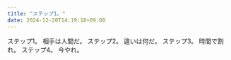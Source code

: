 ```yaml
---
title: "ステップ1。"
date: 2024-12-20T14:19:18+09:00
---
```

ステップ1。
相手は人間だ。
ステップ2。
違いは何だ。
ステップ3。
時間で割れ。
ステップ4。
今やれ。
